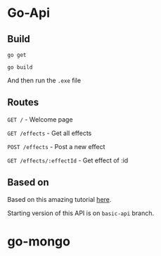 # Go-Api

## Build

```golang
go get

go build
```

And then run the `.exe` file

## Routes

`GET /` - Welcome page

`GET /effects` - Get all effects

`POST /effects` - Post a new effect

`GET /effects/:effectId` - Get effect of :id

## Based on

Based on this amazing tutorial [here](https://thenewstack.io/make-a-restful-json-api-go/).

Starting version of this API is on `basic-api` branch.
# go-mongo
